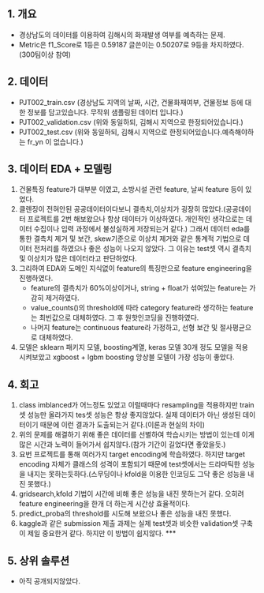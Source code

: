 ## 1. 개요
- 경상남도의 데이터를 이용하여 김해시의 화재발생 여부를 예측하는 문제. 
- Metric은 f1_Score로 1등은 0.59187 글쓴이는 0.50207로 9등을 차지하였다. (300팀이상 참여)
## 2. 데이터
- PJT002_train.csv (경상남도 지역의 날짜, 시간, 건물화재여부, 건물정보 등에 대한 정보를 담고있습니다. 무작위 샘플링된 데이터 입니다.) 
- PJT002_validation.csv (위와 동일하되, 김해시 지역으로 한정되어있습니다.)
- PJT002_test.csv	(위와 동일하되, 김해시 지역으로 한정되어있습니다.예측해야하는 fr_yn 이 없습니다.)
## 3. 데이터 EDA + 모델링
1) 건물특징 feature가 대부분 이였고, 소방시설 관련 feature, 날씨 feature 등이 있었다.
2) 클렌징이 전혀안된 공공데이터이다보니 결측치,이상치가 굉장히 많았다.(공공데이터 프로젝트를 2번 해보왔으나 항상 데이터가 이상하였다. 개인적인 생각으로는 데이터 수집이나 입력 과정에서 불성실하게 저장되는거 같다.) 그래서 데이터 eda를 통한 결측치 제거 및 보간, skew기준으로 이상치 제거와 같은 통계적 기법으로 데이터 전처리를 하였으나 좋은 성능이 나오지 않았다. 그 이유는 test셋 역시 결측치 및 이상치가 많은 데이터라고 판단하였다. 
3) 그리하여 EDA와 도메인 지식없이 feature의 특징만으로 feature engineering을 진행하였다.  
    - feature의 결측치가 60%이상이거나, string + float가 섞여있는 feature는 가감히 제거하였다.
    - value_counts()의 threshold에 따라 category feature라 생각하는 feature는 최빈값으로 대체하였다. 그 후 원핫인코딩을 진행하였다.
    - 나머지 feature는 continuous feature라 가정하고, 선형 보간 및 절사평균으로 대체하였다.
4) 모델은 sklearn 패키지 모델, boosting계열, keras 모델 30개 정도 모델을 적용 시켜보았고 xgboost + lgbm boosting 앙상블 모델이 가장 성능이 좋았다.
## 4. 회고
1) class imblanced가 어느정도 있었고 이럴때마다 resampling을 적용하지만 train셋 성능만 올라가지 tes셋 성능은 항상 좋지않았다. 실제 데이터가 아닌 생성된 데이터이기 때문에 이런 결과가 도출되는거 같다.(이론과 현실의 차이)
2) 위의 문제를 해결하기 위해 좋은 데이터를 선별하여 학습시키는 방법이 있는데 이게 많은 시간과 노력이 들어가서 쉽지않다.(참가 기간이 길었다면 좋았을듯.)
3) 요번 프로젝트를 통해 여러가지 target encoding에 학습하였다. 하지만 target encoding 자체가 클래스의 성격이 포함되기 때문에 test셋에서는 드라마틱한 성능을 내지는 못하는듯하다.(스무딩이나 kfold을 이용한 인코딩도 그닥 좋은 성능을 내진 못했다.)
4) gridsearch,kfold 기법이 시간에 비해 좋은 성능을 내진 못하는거 같다. 오히려 feature engineering을 한개 더 하는게 시간상 효율적이다.
5) predict_proba의 threshold를 시도해 보왔으나 좋은 성능을 내진 못했다.
6) kaggle과 같은 submission 제출 과제는 실제 test셋과 비슷한 validation셋 구축이 제일 중요한거 같다. 하지만 이 방법이 쉽지않다. ***
## 5. 상위 솔루션
- 아직 공개되지않았다.
